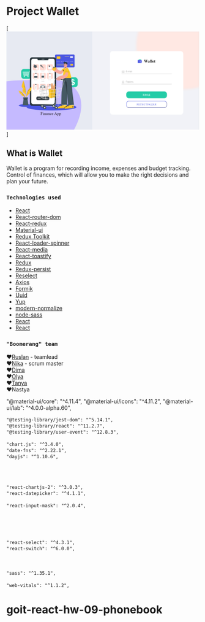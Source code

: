 # Project Wallet

[![N|Solid](https://github.com/TatyanaLozova/goit-react-hw-09-phonebook/blob/main/src/images/wallet.png?raw=true
)]


## What is Wallet

Wallet is a program for recording income, expenses and budget tracking. Control
of finances, which will allow you to make the right decisions and plan your
future.

### `Technologies used`

- [React](https://ru.reactjs.org)
- [React-router-dom](https://reactrouter.com/web/guides/quick-start)
- [React-redux](https://react-redux.js.org)
- [Material-ui](https://material-ui.com/ru)
- [Redux Toolkit](https://redux-toolkit.js.org)
- [React-loader-spinner](https://www.npmjs.com/package/react-loader-spinner)
- [React-media](https://www.npmjs.com/package/react-media)
- [React-toastify](https://www.npmjs.com/package/react-toastify)
- [Redux](https://redux.js.org)
- [Redux-persist](https://www.npmjs.com/package/redux-persist)
- [Reselect](https://www.npmjs.com/package/reselect)
- [Axios](https://www.npmjs.com/package/axios)
- [Formik](https://formik.org/docs/overview)
- [Uuid](https://www.npmjs.com/package/uuid)
- [Yup](https://www.npmjs.com/package/yup)
- [modern-normalize](https://www.npmjs.com/package/modern-normalize)
- [node-sass](https://www.npmjs.com/package/node-sass)
- [React](https://ru.reactjs.org)
- [React](https://ru.reactjs.org)

### `"Boomerang" team`

:heart:[Ruslan](https://github.com/RuslanZahriadskyi) - teamlead    
:heart:[Nika](https://github.com/nikule4ka) - scrum master    
:heart:[Dima](https://github.com/DimRom76)    
:heart:[Olya](https://github.com/Olga-Smolianinova)    
:heart:[Tanya](https://github.com/TatyanaLozova?tab=repositories)    
:heart:Nastya    

"@material-ui/core": "^4.11.4",
"@material-ui/icons": "^4.11.2",
"@material-ui/lab": "^4.0.0-alpha.60",

    "@testing-library/jest-dom": "^5.14.1",
    "@testing-library/react": "^11.2.7",
    "@testing-library/user-event": "^12.8.3",

    "chart.js": "^3.4.0",
    "date-fns": "^2.22.1",
    "dayjs": "^1.10.6",




    "react-chartjs-2": "^3.0.3",
    "react-datepicker": "^4.1.1",

    "react-input-mask": "^2.0.4",





    "react-select": "^4.3.1",
    "react-switch": "^6.0.0",



    "sass": "^1.35.1",

    "web-vitals": "^1.1.2",


# goit-react-hw-09-phonebook
